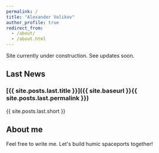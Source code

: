 ```yaml
---
permalink: /
title: "Alexander Volikov"
author_profile: true
redirect_from: 
  - /about/
  - /about.html
---
```


Site currently under construction. See updates soon.

## Last News

### [{{ site.posts.last.title }}]({{ site.baseurl }}{{ site.posts.last.permalink }})

{{ site.posts.last.short }}

## About me

Feel free to write me. Let's build humic spaceports together!

